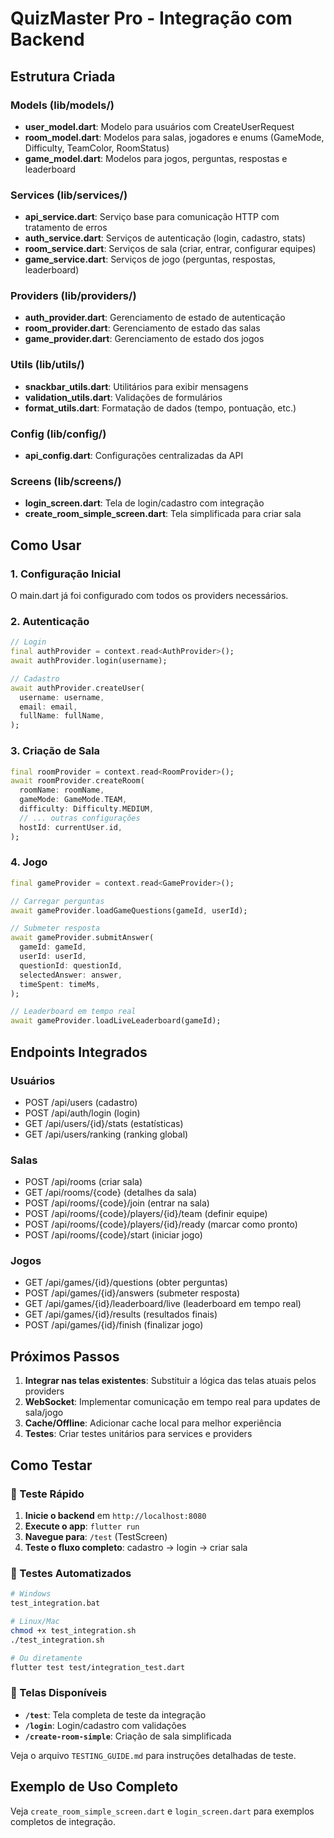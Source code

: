 # QuizMaster Pro - Integração com Backend

## Estrutura Criada

### Models (lib/models/)
- **user_model.dart**: Modelo para usuários com CreateUserRequest
- **room_model.dart**: Modelos para salas, jogadores e enums (GameMode, Difficulty, TeamColor, RoomStatus)
- **game_model.dart**: Modelos para jogos, perguntas, respostas e leaderboard

### Services (lib/services/)
- **api_service.dart**: Serviço base para comunicação HTTP com tratamento de erros
- **auth_service.dart**: Serviços de autenticação (login, cadastro, stats)
- **room_service.dart**: Serviços de sala (criar, entrar, configurar equipes)
- **game_service.dart**: Serviços de jogo (perguntas, respostas, leaderboard)

### Providers (lib/providers/)
- **auth_provider.dart**: Gerenciamento de estado de autenticação
- **room_provider.dart**: Gerenciamento de estado das salas
- **game_provider.dart**: Gerenciamento de estado dos jogos

### Utils (lib/utils/)
- **snackbar_utils.dart**: Utilitários para exibir mensagens
- **validation_utils.dart**: Validações de formulários
- **format_utils.dart**: Formatação de dados (tempo, pontuação, etc.)

### Config (lib/config/)
- **api_config.dart**: Configurações centralizadas da API

### Screens (lib/screens/)
- **login_screen.dart**: Tela de login/cadastro com integração
- **create_room_simple_screen.dart**: Tela simplificada para criar sala

## Como Usar

### 1. Configuração Inicial
O main.dart já foi configurado com todos os providers necessários.

### 2. Autenticação
```dart
// Login
final authProvider = context.read<AuthProvider>();
await authProvider.login(username);

// Cadastro
await authProvider.createUser(
  username: username,
  email: email,
  fullName: fullName,
);
```

### 3. Criação de Sala
```dart
final roomProvider = context.read<RoomProvider>();
await roomProvider.createRoom(
  roomName: roomName,
  gameMode: GameMode.TEAM,
  difficulty: Difficulty.MEDIUM,
  // ... outras configurações
  hostId: currentUser.id,
);
```

### 4. Jogo
```dart
final gameProvider = context.read<GameProvider>();

// Carregar perguntas
await gameProvider.loadGameQuestions(gameId, userId);

// Submeter resposta
await gameProvider.submitAnswer(
  gameId: gameId,
  userId: userId,
  questionId: questionId,
  selectedAnswer: answer,
  timeSpent: timeMs,
);

// Leaderboard em tempo real
await gameProvider.loadLiveLeaderboard(gameId);
```

## Endpoints Integrados

### Usuários
- POST /api/users (cadastro)
- POST /api/auth/login (login)
- GET /api/users/{id}/stats (estatísticas)
- GET /api/users/ranking (ranking global)

### Salas
- POST /api/rooms (criar sala)
- GET /api/rooms/{code} (detalhes da sala)
- POST /api/rooms/{code}/join (entrar na sala)
- POST /api/rooms/{code}/players/{id}/team (definir equipe)
- POST /api/rooms/{code}/players/{id}/ready (marcar como pronto)
- POST /api/rooms/{code}/start (iniciar jogo)

### Jogos
- GET /api/games/{id}/questions (obter perguntas)
- POST /api/games/{id}/answers (submeter resposta)
- GET /api/games/{id}/leaderboard/live (leaderboard em tempo real)
- GET /api/games/{id}/results (resultados finais)
- POST /api/games/{id}/finish (finalizar jogo)

## Próximos Passos

1. **Integrar nas telas existentes**: Substituir a lógica das telas atuais pelos providers
2. **WebSocket**: Implementar comunicação em tempo real para updates de sala/jogo
3. **Cache/Offline**: Adicionar cache local para melhor experiência
4. **Testes**: Criar testes unitários para services e providers

## Como Testar

### 🧪 Teste Rápido
1. **Inicie o backend** em `http://localhost:8080`
2. **Execute o app**: `flutter run`
3. **Navegue para**: `/test` (TestScreen)
4. **Teste o fluxo completo**: cadastro → login → criar sala

### 🔬 Testes Automatizados
```bash
# Windows
test_integration.bat

# Linux/Mac
chmod +x test_integration.sh
./test_integration.sh

# Ou diretamente
flutter test test/integration_test.dart
```

### 📱 Telas Disponíveis
- **`/test`**: Tela completa de teste da integração
- **`/login`**: Login/cadastro com validações
- **`/create-room-simple`**: Criação de sala simplificada

Veja o arquivo `TESTING_GUIDE.md` para instruções detalhadas de teste.

## Exemplo de Uso Completo

Veja `create_room_simple_screen.dart` e `login_screen.dart` para exemplos completos de integração.
